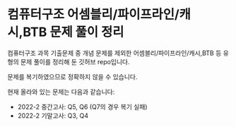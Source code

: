 # 컴퓨터구조 어셈블리/파이프라인/캐시,BTB 문제 풀이 정리
컴퓨터구조 과목 기출문제 중 개념 문제를 제외한 어셈블리/파이프라인/캐시,BTB 등 유형의 문제 풀이를 정리해 둔 깃허브 repo입니다.

문제를 복기하였으므로 정확하지 않을 수 있습니다.

현재 올라와 있는 문제는 다음과 같습니다:
* 2022-2 중간고사: Q5, Q6 (Q7의 경우 복기 실패)
* 2022-2 기말고사: Q3, Q4

